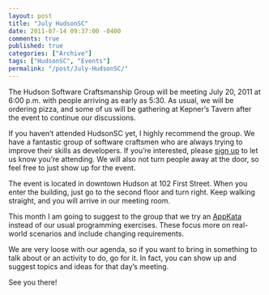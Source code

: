 ```yaml
---
layout: post
title: "July HudsonSC"
date: 2011-07-14 09:37:00 -0400
comments: true
published: true
categories: ["Archive"]
tags: ["HudsonSC", "Events"]
permalink: "/post/July-HudsonSC/"
---
```

<!-- more -->



<p>The Hudson Software Craftsmanship Group will be meeting July 20, 2011 at 6:00 p.m. with people arriving as early as 5:30. As usual, we will be ordering pizza, and some of us will be gathering at Kepner’s Tavern after the event to continue our discussions.</p>  <p>If you haven’t attended HudsonSC yet, I highly recommend the group. We have a fantastic group of software craftsmen who are always trying to improve their skills as developers. If you’re interested, please <a href="http://hudsonsc0711.eventbrite.com/" target="_blank">sign up</a> to let us know you’re attending. We will also not turn people away at the door, so feel free to just show up for the event.</p>  <p>The event is located in downtown Hudson at 102 First Street. When you enter the building, just go to the second floor and turn right. Keep walking straight, and you will arrive in our meeting room.</p>  <p>This month I am going to suggest to the group that we try an <a href="http://geekswithblogs.net/theArchitectsNapkin/archive/2011/06/25/appkata---enter-the-next-level-of-programming-exercises.aspx" target="_blank">AppKata</a> instead of our usual programming exercises. These focus more on real-world scenarios and include changing requirements. </p>  <p>We are very loose with our agenda, so if you want to bring in something to talk about or an activity to do, go for it. In fact, you can show up and suggest topics and ideas for that day’s meeting.</p>  <p>See you there!</p>
